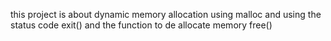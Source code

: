 this project is about dynamic memory allocation using malloc and using the status code exit() and the function to de allocate memory free()
